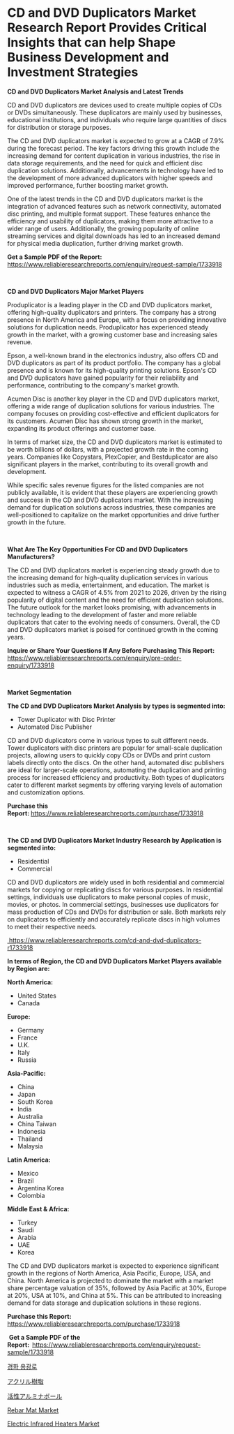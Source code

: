 <p><h1>CD and DVD Duplicators Market Research Report Provides Critical Insights that can help Shape Business Development and Investment Strategies</h1></p><p><strong>CD and DVD Duplicators Market Analysis and Latest Trends</strong></p>
<p><p>CD and DVD duplicators are devices used to create multiple copies of CDs or DVDs simultaneously. These duplicators are mainly used by businesses, educational institutions, and individuals who require large quantities of discs for distribution or storage purposes.</p><p>The CD and DVD duplicators market is expected to grow at a CAGR of 7.9% during the forecast period. The key factors driving this growth include the increasing demand for content duplication in various industries, the rise in data storage requirements, and the need for quick and efficient disc duplication solutions. Additionally, advancements in technology have led to the development of more advanced duplicators with higher speeds and improved performance, further boosting market growth.</p><p>One of the latest trends in the CD and DVD duplicators market is the integration of advanced features such as network connectivity, automated disc printing, and multiple format support. These features enhance the efficiency and usability of duplicators, making them more attractive to a wider range of users. Additionally, the growing popularity of online streaming services and digital downloads has led to an increased demand for physical media duplication, further driving market growth.</p></p>
<p><strong>Get a Sample PDF of the Report:&nbsp;</strong> <a href="https://www.reliableresearchreports.com/enquiry/request-sample/1733918">https://www.reliableresearchreports.com/enquiry/request-sample/1733918</a></p>
<p>&nbsp;</p>
<p><strong>CD and DVD Duplicators Major Market Players</strong></p>
<p><p>Produplicator is a leading player in the CD and DVD duplicators market, offering high-quality duplicators and printers. The company has a strong presence in North America and Europe, with a focus on providing innovative solutions for duplication needs. Produplicator has experienced steady growth in the market, with a growing customer base and increasing sales revenue.</p><p>Epson, a well-known brand in the electronics industry, also offers CD and DVD duplicators as part of its product portfolio. The company has a global presence and is known for its high-quality printing solutions. Epson's CD and DVD duplicators have gained popularity for their reliability and performance, contributing to the company's market growth.</p><p>Acumen Disc is another key player in the CD and DVD duplicators market, offering a wide range of duplication solutions for various industries. The company focuses on providing cost-effective and efficient duplicators for its customers. Acumen Disc has shown strong growth in the market, expanding its product offerings and customer base.</p><p>In terms of market size, the CD and DVD duplicators market is estimated to be worth billions of dollars, with a projected growth rate in the coming years. Companies like Copystars, PlexCopier, and Bestduplicator are also significant players in the market, contributing to its overall growth and development.</p><p>While specific sales revenue figures for the listed companies are not publicly available, it is evident that these players are experiencing growth and success in the CD and DVD duplicators market. With the increasing demand for duplication solutions across industries, these companies are well-positioned to capitalize on the market opportunities and drive further growth in the future.</p></p>
<p>&nbsp;</p>
<p><strong>What Are The Key Opportunities For CD and DVD Duplicators Manufacturers?</strong></p>
<p><p>The CD and DVD duplicators market is experiencing steady growth due to the increasing demand for high-quality duplication services in various industries such as media, entertainment, and education. The market is expected to witness a CAGR of 4.5% from 2021 to 2026, driven by the rising popularity of digital content and the need for efficient duplication solutions. The future outlook for the market looks promising, with advancements in technology leading to the development of faster and more reliable duplicators that cater to the evolving needs of consumers. Overall, the CD and DVD duplicators market is poised for continued growth in the coming years.</p></p>
<p><strong>Inquire or Share Your Questions If Any Before Purchasing This Report:</strong> <a href="https://www.reliableresearchreports.com/enquiry/pre-order-enquiry/1733918">https://www.reliableresearchreports.com/enquiry/pre-order-enquiry/1733918</a></p>
<p>&nbsp;</p>
<p><strong>Market Segmentation</strong></p>
<p><strong>The CD and DVD Duplicators Market Analysis by types is segmented into:</strong></p>
<p><ul><li>Tower Duplicator with Disc Printer</li><li>Automated Disc Publisher</li></ul></p>
<p><p>CD and DVD duplicators come in various types to suit different needs. Tower duplicators with disc printers are popular for small-scale duplication projects, allowing users to quickly copy CDs or DVDs and print custom labels directly onto the discs. On the other hand, automated disc publishers are ideal for larger-scale operations, automating the duplication and printing process for increased efficiency and productivity. Both types of duplicators cater to different market segments by offering varying levels of automation and customization options.</p></p>
<p><strong>Purchase this Report:&nbsp;</strong><a href="https://www.reliableresearchreports.com/purchase/1733918">https://www.reliableresearchreports.com/purchase/1733918</a></p>
<p>&nbsp;</p>
<p><strong>The CD and DVD Duplicators Market Industry Research by Application is segmented into:</strong></p>
<p><ul><li>Residential</li><li>Commercial</li></ul></p>
<p><p>CD and DVD duplicators are widely used in both residential and commercial markets for copying or replicating discs for various purposes. In residential settings, individuals use duplicators to make personal copies of music, movies, or photos. In commercial settings, businesses use duplicators for mass production of CDs and DVDs for distribution or sale. Both markets rely on duplicators to efficiently and accurately replicate discs in high volumes to meet their respective needs.</p></p>
<p><a href="https://www.reliableresearchreports.com/cd-and-dvd-duplicators-r1733918">&nbsp;https://www.reliableresearchreports.com/cd-and-dvd-duplicators-r1733918</a></p>
<p><strong>In terms of Region, the CD and DVD Duplicators Market Players available by Region are:</strong></p>
<p>
    <p> <strong> North America: </strong>
        <ul>
            <li>United States</li>
            <li>Canada</li>
        </ul>
        </p> 
    <p> <strong> Europe: </strong>
        <ul>
            <li>Germany</li>
            <li>France</li>
            <li>U.K.</li>
            <li>Italy</li>
            <li>Russia</li>
        </ul>
        </p> 
    <p> <strong> Asia-Pacific: </strong>
        <ul>
            <li>China</li>
            <li>Japan</li>
            <li>South Korea</li>
            <li>India</li>
            <li>Australia</li>
            <li>China Taiwan</li>
            <li>Indonesia</li>
            <li>Thailand</li>
            <li>Malaysia</li>
        </ul>
        </p> 
    <p> <strong> Latin America: </strong>
        <ul>
            <li>Mexico</li>
            <li>Brazil</li>
            <li>Argentina Korea</li>
            <li>Colombia</li>
        </ul>
        </p> 
    <p> <strong> Middle East & Africa: </strong>
        <ul>
            <li>Turkey</li>
            <li>Saudi</li>
            <li>Arabia</li>
            <li>UAE</li>
            <li>Korea</li>
        </ul>
    </p>
    </p>
<p><p>The CD and DVD duplicators market is expected to experience significant growth in the regions of North America, Asia Pacific, Europe, USA, and China. North America is projected to dominate the market with a market share percentage valuation of 35%, followed by Asia Pacific at 30%, Europe at 20%, USA at 10%, and China at 5%. This can be attributed to increasing demand for data storage and duplication solutions in these regions.</p></p>
<p><strong>Purchase this Report: </strong><a href="https://www.reliableresearchreports.com/purchase/1733918">https://www.reliableresearchreports.com/purchase/1733918</a></p>
<p>&nbsp;<strong>Get a Sample PDF of the Report:&nbsp;&nbsp;</strong><a href="https://www.reliableresearchreports.com/enquiry/request-sample/1733918">https://www.reliableresearchreports.com/enquiry/request-sample/1733918</a></p>
<p><strong></strong></p>
<p><p><a href="https://github.com/TimmyMann6767/Market-Research-Report-List-1/blob/main/737287533014.md">경화 용광로</a></p><p><a href="https://github.com/AriMuller2009/Market-Research-Report-List-1/blob/main/451056935965.md">アクリル樹脂</a></p><p><a href="https://github.com/bucuel854722/Market-Research-Report-List-1/blob/main/656187035964.md">活性アルミナボール</a></p><p><a href="https://issuu.com/reportprime-2/docs/rebar-mat-market-size-2030.pptx">Rebar Mat Market</a></p><p><a href="https://github.com/cecuraprangm/Market-Research-Report-List-2/blob/main/electric-infrared-heaters-market.md">Electric Infrared Heaters Market</a></p></p>